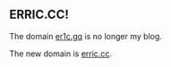 ## ERRIC.CC!
The domain [er1c.gq](http://er1c.gq/) is no longer my blog.

The new domain is [erric.cc](http://erric.cc).
